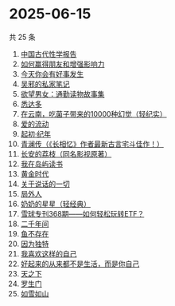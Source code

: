 # 2025-06-15

共 25 条

<!-- BEGIN WEREAD -->
<!-- 最后更新时间 2025-06-15 23:08:25 +0800 -->
1. [中国古代性学报告](https://weread.qq.com/web/bookDetail/c0c32f00813ab81a6g01138c)
1. [如何赢得朋友和增强影响力](https://weread.qq.com/web/bookDetail/7c832490813aba03ag011438)
1. [今天你会有好事发生](https://weread.qq.com/web/bookDetail/804321f0813ab9fe2g010f74)
1. [吴邪的私家笔记](https://weread.qq.com/web/bookDetail/2c932320813aba08fg0129b2)
1. [欲望男女：通勤读物故事集](https://weread.qq.com/web/bookDetail/2d832460813ab9fe2g01637a)
1. [悉达多](https://weread.qq.com/web/bookDetail/dac326e0813ab9fcbg014003)
1. [在云南，吃菌子带来的10000种幻觉（轻纪实）](https://weread.qq.com/web/bookDetail/49932c40813aba043g015e1e)
1. [爱的流动](https://weread.qq.com/web/bookDetail/ac532c10813aba023g01404d)
1. [起初·纪年](https://weread.qq.com/web/bookDetail/dd6324f0813ab9f97g019a24)
1. [青澜传（《长相忆》作者最新古言宅斗佳作！）](https://weread.qq.com/web/bookDetail/b9c32090813ab9ff1g01965a)
1. [长安的荔枝（同名影视原著）](https://weread.qq.com/web/bookDetail/cc932860813ab67c2g014597)
1. [我在岛屿读书](https://weread.qq.com/web/bookDetail/e5632100813ab8ea2g01327c)
1. [黄金时代](https://weread.qq.com/web/bookDetail/2bd329b05dedbc2bd49b02c)
1. [关于说话的一切](https://weread.qq.com/web/bookDetail/10132d20813ab77a6g012034)
1. [局外人](https://weread.qq.com/web/bookDetail/1e8327a0813ab9f50g010600)
1. [奶奶的星星（轻经典）](https://weread.qq.com/web/bookDetail/37b32230813ab9c1bg0186bf)
1. [雪球专刊368期——如何轻松玩转ETF？](https://weread.qq.com/web/bookDetail/95c32b30813aba085g017173)
1. [二千年间](https://weread.qq.com/web/bookDetail/9ee32080813aba048g015683)
1. [鱼不存在](https://weread.qq.com/web/bookDetail/0af32760813ab798cg01135c)
1. [因为独特](https://weread.qq.com/web/bookDetail/55e32900813ab9640g017ec0)
1. [我喜欢这样的自己](https://weread.qq.com/web/bookDetail/13e32040813ab9f22g01547d)
1. [好起来的从来都不是生活，而是你自己](https://weread.qq.com/web/bookDetail/28032050813ab8649g016c07)
1. [天之下](https://weread.qq.com/web/bookDetail/4de326a0721770aa4de95f4)
1. [罗生门](https://weread.qq.com/web/bookDetail/15b32760813ab9f9ag0103c2)
1. [如雪如山](https://weread.qq.com/web/bookDetail/b6232ea0729dc73eb62a3c2)
<!-- END WEREAD -->
